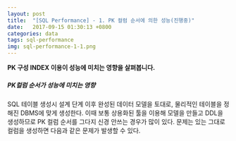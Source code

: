 ```yaml
---
layout: post
title:  "[SQL Performance] - 1. PK 컬럼 순서에 의한 성능(진행중)"
date:   2017-09-15 01:30:13 +0800
categories: data
tags: sql-performance
img: sql-performance-1-1.png
---
```


**PK 구성 INDEX 이용이 성능에 미치는 영향을 살펴봅니다.**


##### PK컬럼 순서가 성능에 미치는 영향

SQL 테이블 생성시 설계 단계 이후 완성된 데이터 모델을 토대로, 물리적인 테이블을 정해진 DBMS에 맞게 생성한다. 이때 보통 상용화된 툴을 이용해 모델을 만들고 DDL을 생성하므로 PK 컬럼 순서를 그다지 신경 안쓰는 경우가 많이 있다. 문제는 있는 그대로 컬럼을 생성하면
다음과 같은 문제가 발생할 수 있다.

